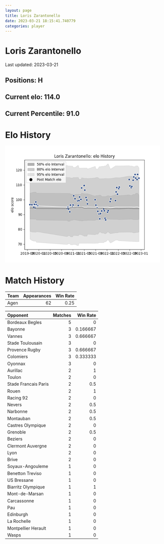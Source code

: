 ```yaml
---  
layout: page  
title: Loris Zarantonello  
date: 2023-03-21 18:15:41.740779  
categories: player  
---
```

# Loris Zarantonello


Last updated: 2023-03-21
## Positions: H

## Current elo: 114.0

## Current Percentile: 91.0

# Elo History


![elo history](history_LorisZarantonello.png)
# Match History


| Team   |   Appearances |   Win Rate |
|:-------|--------------:|-----------:|
| Agen   |            62 |       0.25 |

| Opponent             |   Matches |   Win Rate |
|:---------------------|----------:|-----------:|
| Bordeaux Begles      |         5 |   0        |
| Bayonne              |         3 |   0.166667 |
| Vannes               |         3 |   0.666667 |
| Stade Toulousain     |         3 |   0        |
| Provence Rugby       |         3 |   0.666667 |
| Colomiers            |         3 |   0.333333 |
| Oyonnax              |         3 |   0        |
| Aurillac             |         2 |   1        |
| Toulon               |         2 |   0        |
| Stade Francais Paris |         2 |   0.5      |
| Rouen                |         2 |   1        |
| Racing 92            |         2 |   0        |
| Nevers               |         2 |   0.5      |
| Narbonne             |         2 |   0.5      |
| Montauban            |         2 |   0.5      |
| Castres Olympique    |         2 |   0        |
| Grenoble             |         2 |   0.5      |
| Beziers              |         2 |   0        |
| Clermont Auvergne    |         2 |   0        |
| Lyon                 |         2 |   0        |
| Brive                |         2 |   0        |
| Soyaux-Angouleme     |         1 |   0        |
| Benetton Treviso     |         1 |   0        |
| US Bressane          |         1 |   0        |
| Biarritz Olympique   |         1 |   1        |
| Mont-de-Marsan       |         1 |   0        |
| Carcassonne          |         1 |   0        |
| Pau                  |         1 |   0        |
| Edinburgh            |         1 |   0        |
| La Rochelle          |         1 |   0        |
| Montpellier Herault  |         1 |   0        |
| Wasps                |         1 |   0        |
